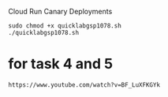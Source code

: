Cloud Run Canary Deployments

```
sudo chmod +x quicklabgsp1078.sh 
./quicklabgsp1078.sh
```

# for task 4 and 5 
```
https://www.youtube.com/watch?v=BF_LuXFKGYk   
```
